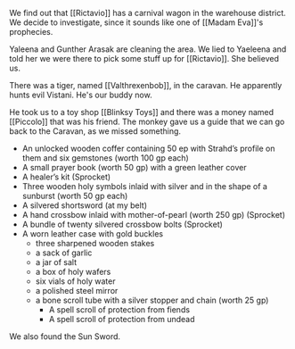 We find out that [[Rictavio]] has a carnival wagon in the warehouse district. We decide to investigate, since it sounds like one of [[Madam Eva]]'s prophecies.

Yaleena and Gunther Arasak are cleaning the area. We lied to Yaeleena and told her we were there to pick some stuff up for [[Rictavio]]. She believed us.

There was a tiger, named [[Valthrexenbob]], in the caravan. He apparently hunts evil Vistani. He's our buddy now.

He took us to a toy shop [[Blinksy Toys]] and there was a money named [[Piccolo]] that was his friend. The monkey gave us a guide that we can go back to the Caravan, as we missed something.


- An unlocked wooden coffer containing 50 ep with Strahd’s profile on them and six gemstones (worth 100 gp each)
- A small prayer book (worth 50 gp) with a green leather cover
- A healer’s kit (Sprocket)
- Three wooden holy symbols inlaid with silver and in the shape of a sunburst (worth 50 gp each)
- A silvered shortsword (at my belt)
- A hand crossbow inlaid with mother-of-pearl (worth 250 gp) (Sprocket)
- A bundle of twenty silvered crossbow bolts (Sprocket)
- A worn leather case with gold buckles
	- three sharpened wooden stakes
	- a sack of garlic
	- a jar of salt
	- a box of holy wafers
	- six vials of holy water
	- a polished steel mirror
	- a bone scroll tube with a silver stopper and chain (worth 25 gp)
		- A spell scroll of protection from fiends
		- A spell scroll of protection from undead

We also found the Sun Sword.